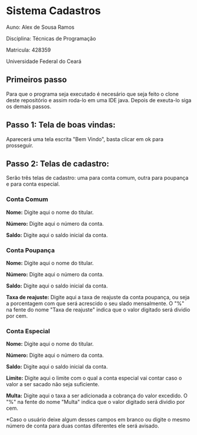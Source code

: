
<h1>Sistema Cadastros</h1>
<p>Auno: Alex de Sousa Ramos</p>
<p>Disciplina: Técnicas de Programação</p>               
<p>Matricula: 428359</p>
<p>Universidade Federal do Ceará</p>
<h2>Primeiros passo</h2>
<p>Para que o programa seja executado é necesário que seja feito o clone deste repositório e assim roda-lo em uma IDE java. Depois de exeuta-lo siga os demais passos.</p>
<h2>Passo 1: Tela de boas vindas:</h2>
<p>Aparecerá uma tela escrita "Bem Vindo", basta clicar em ok para prosseguir.
<h2>Passo 2: Telas de cadastro:</h2>
<p>Serão três telas de cadastro: uma  para conta comum, outra para poupança e para conta especial.</p>
<h3>Conta Comum</h3>
<p><b>Nome:</b> Digite aqui o nome do titular.</p>
<p><b>Número:</b> Digite aqui o número da conta.</p>
<p><b>Saldo:</b> Digite aqui o saldo inicial da conta.</p>
<h3>Conta Poupança</h3>
<p><b>Nome:</b> Digite aqui o nome do titular.</p>
<p><b>Número:</b> Digite aqui o número da conta.</p>
<p><b>Saldo:</b> Digite aqui o saldo inicial da conta.</p>
<p><b>Taxa de reajuste:</b> Digite aqui a taxa de reajuste da conta poupança, ou seja a porcentagem com que será acrescido o seu slado mensalmente. O "%" na fente do nome "Taxa de reajuste" indica que o valor digitado será dividio por cem.</p>
<h3>Conta Especial</h3>
<p><b>Nome:</b> Digite aqui o nome do titular.</p>
<p><b>Número:</b> Digite aqui o número da conta.</p>
<p><b>Saldo:</b> Digite aqui o saldo inicial da conta.</p>
<p><b>Limite:</b> Digite aqui o limite com o qual a conta especial vai contar caso o valor a ser sacado não seja suficiente.</p>
<p><b>Multa:</b> Digite aqui o taxa a ser adicionada a cobrança do valor excedido. O "%" na fente do nome "Multa" indica que o valor digitado será dividio por cem.</p>
*Caso o usuário deixe algum desses campos em branco ou digite o mesmo número de conta para duas contas diferentes ele será avisado. 




  


